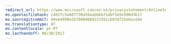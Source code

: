 ```yaml
---
redirect_url: https://www.microsoft.com/en-us/privacystatement/OnlineServices/Default.aspx
ms.openlocfilehash: cd827c5a687f30a59aabbbbf1dbf1b5e996d3b17
ms.sourcegitcommit: 04eb4990e2bf0004684221592cb93df35e6acebe
ms.translationtype: HT
ms.contentlocale: pt-PT
ms.lasthandoff: 06/30/2017
---
```


